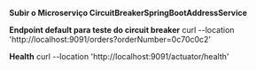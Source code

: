 

**Subir o Microserviço CircuitBreakerSpringBootAddressService**

**Endpoint default para teste do circuit breaker**
curl --location 'http://localhost:9091/orders?orderNumber=0c70c0c2'

**Health**
curl --location 'http://localhost:9091/actuator/health'